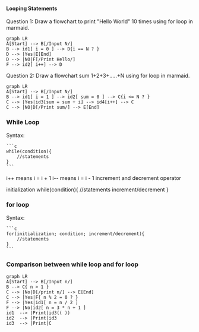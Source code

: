 #### Looping Statements

Question 1: Draw a flowchart to print "Hello World" 10 times using for loop in marmaid.


```mermaid
graph LR
A[Start] --> B[/Input N/]
B --> id1[ i = 0 ] --> D{i == N ? }
D --> |Yes|E[End]
D --> |NO|F[/Print Hello/]
F --> id2[ i++] --> D

```
Question 2: Draw a flowchart sum 1+2+3+.....+N using for loop in marmaid.

```mermaid
graph LR
A[Start] --> B[/Input N/]
B --> id1[ i = 1 ] --> id2[ sum = 0 ] --> C{i <= N ? }
C --> |Yes|id3[sum = sum + i] --> id4[i++] --> C
C --> |NO|D[/Print sum/] --> E[End]
```
### While Loop

Syntax: 
    
    ```c
    while(condition){
        //statements
    }
    ```
i++ means i = i + 1
i-- means i = i - 1
increment and decrement operator


initialization
while(condition){
    //statements
    increment/decrement
}

### for loop

Syntax: 
    
    ```c
    for(initialization; condition; increment/decrement){
        //statements
    }
    ```

### Comparison between while loop and for loop

```mermaid
graph LR
A[Start] --> B[/Input n/]
B --> C{ n > 1 }
C --> |No|D[/print n/] --> E[End]
C --> |Yes|F{ n % 2 = 0 ? }
F --> |Yes|id1[ n = n / 2 ]
F --> |No|id2[ n = 3 * n + 1 ]
id1  --> |Print|id3(( ))
id2  --> |Print|id3
id3  --> |Print|C

